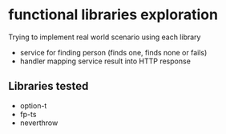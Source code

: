 # functional libraries exploration
Trying to implement real world scenario using each library
- service for finding person (finds one, finds none or fails)
- handler mapping service result into HTTP response

## Libraries tested
- option-t
- fp-ts
- neverthrow

